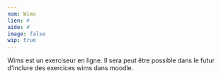```yaml
---
nom: Wims
lien: #
aide: #
image: false
wip: true
---
```


Wims est un exerciseur en ligne. Il sera peut être possible dans le futur d'inclure des exercices wims dans moodle.